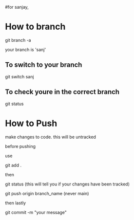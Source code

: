#for sanjay,

# How to branch 
git branch -a

your branch is 'sanj'

## To switch to your branch

git switch sanj

## To check youre in the correct branch 

git status 

# How to Push

make changes to code. this will be untracked 

before pushing 

use 

git add . 

then 

git status (this will tell you if your changes have been tracked)

git push origin branch_name (never main)

then lastly 

git commit -m "your message"
